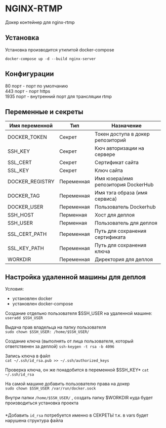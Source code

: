# NGINX-RTMP 

Докер контейнер для nginx-rtmp

## Установка

Установка производится утилитой docker-compose

`docker-compose up -d --build nginx-server`

## Конфигурации

80 порт - порт по умолчанию  
443 порт - порт https  
1935 порт - внутренний порт для трансляции rtmp

## Переменные и секреты

| Имя переменной  | Тип        | Назначение
| --------------- | ---------- | ----------------------------------- |
| DOCKER_TOKEN    | Секрет     | Токен доступа в докер репозиторий   |
| SSH_KEY         | Секрет     | Кюч авторизации на сервере          |
| SSL_CERT        | Секрет     | Сертификат сайта                    |
| SSL_KEY         | Секрет     | Ключ сайта                          |
| DOCKER_REGISTRY | Переменная | Имя юзера/имя репозитория DockerHub |
| DOCKER_TAG      | Переменная | Имя тэга образа (имя сервиса)       |
| DOCKER_USER     | Переменная | Пользователь Dockerhub              |
| SSH_HOST        | Перменная  | Хост для деплоя                     |
| SSH_USER        | Перменная  | Пользователь для деплоя             |
| SSL_CERT_PATH   | Переменная | Путь для сохранения сертификата     |
| SSL_KEY_PATH    | Переменная | Путь для сохранения ключа           |
| WORKDIR         | Переменная | Директория для деплоя               |

## Настройка удаленной машины для деплоя 

Условия:
- установлен docker
- установлен docker-compose

Создание отдельно пользователя $SSH_USER на удаленной машине:  
`useradd $SSH_USER`  

Выдача прав владельца на папку пользователя  
`sudo chown $SSH_USER: /home/$SSH_USER/`  

Создание ключа  (выполнять от лица пользователя, который ответственен за деплой)
`ssh-keygen -t rsa -b 4096`  

Запись ключа в файл  
`cat ~/.ssh/id_rsa.pub >> ~/.ssh/authorized_keys`  

Проверка ключа, он же понадобится в переменной $SSH_KEY*
`cat ~/.ssh/id_rsa`  

На самой машине добавить пользователю права на докер  
`sudo chown $SSH_USER /var/run/docker.sock`  

Внутри папки `/home/$SSH_USER/` , создать папку $WORKDIR куда будет производиться установка проекта

###

*Добавить `id_rsa` потребуется именно в СЕКРЕТЫ т.к. в vars будет нарушена структура файла  



